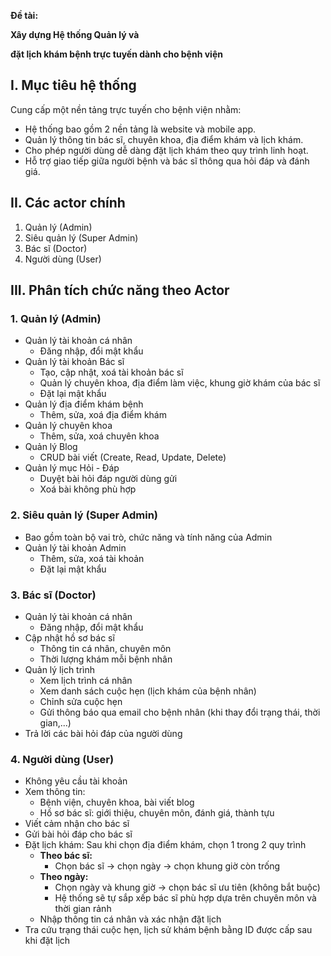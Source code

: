 **Đề tài:** 

**Xây dựng Hệ thống Quản lý và** 

**đặt lịch khám bệnh trực tuyến dành cho bệnh viện**

##  **I. Mục tiêu hệ thống**

Cung cấp một nền tảng trực tuyến cho bệnh viện nhằm:

* Hệ thống bao gồm 2 nền tảng là website và mobile app.  
* Quản lý thông tin bác sĩ, chuyên khoa, địa điểm khám và lịch khám.  
* Cho phép người dùng dễ dàng đặt lịch khám theo quy trình linh hoạt.  
* Hỗ trợ giao tiếp giữa người bệnh và bác sĩ thông qua hỏi đáp và đánh giá.

## **II. Các actor chính**

1. Quản lý (Admin)  
2. Siêu quản lý (Super Admin)  
3. Bác sĩ (Doctor)  
4. Người dùng (User)

## **III. Phân tích chức năng theo Actor**

### **1\. Quản lý (Admin)**

* Quản lý tài khoản cá nhân  
  * Đăng nhập, đổi mật khẩu  
* Quản lý tài khoản Bác sĩ  
  * Tạo, cập nhật, xoá tài khoản bác sĩ  
  * Quản lý chuyên khoa, địa điểm làm việc, khung giờ khám của bác sĩ  
  * Đặt lại mật khẩu  
* Quản lý địa điểm khám bệnh  
  * Thêm, sửa, xoá địa điểm khám  
* Quản lý chuyên khoa  
  * Thêm, sửa, xoá chuyên khoa  
* Quản lý Blog  
  * CRUD bài viết (Create, Read, Update, Delete)  
* Quản lý mục Hỏi \- Đáp  
  * Duyệt bài hỏi đáp người dùng gửi  
  * Xoá bài không phù hợp


  

### **2\. Siêu quản lý (Super Admin)**

* Bao gồm toàn bộ vai trò, chức năng và tính năng của Admin  
* Quản lý tài khoản Admin  
  * Thêm, sửa, xoá tài khoản  
  * Đặt lại mật khẩu

### **3\. Bác sĩ (Doctor)**

* Quản lý tài khoản cá nhân  
  * Đăng nhập, đổi mật khẩu  
* Cập nhật hồ sơ bác sĩ  
  * Thông tin cá nhân, chuyên môn  
  * Thời lượng khám mỗi bệnh nhân  
* Quản lý lịch trình  
  * Xem lịch trình cá nhân  
  * Xem danh sách cuộc hẹn (lịch khám của bệnh nhân)  
  * Chỉnh sửa cuộc hẹn  
  * Gửi thông báo qua email cho bệnh nhân (khi thay đổi trạng thái, thời gian,...)  
* Trả lời các bài hỏi đáp của người dùng

### **4\. Người dùng (User)**

* Không yêu cầu tài khoản  
* Xem thông tin:  
  * Bệnh viện, chuyên khoa, bài viết blog  
  * Hồ sơ bác sĩ: giới thiệu, chuyên môn, đánh giá, thành tựu  
* Viết cảm nhận cho bác sĩ  
* Gửi bài hỏi đáp cho bác sĩ  
* Đặt lịch khám: Sau khi chọn địa điểm khám, chọn 1 trong 2 quy trình  
  * **Theo bác sĩ:**  
    * Chọn bác sĩ \-\> chọn ngày \-\> chọn khung giờ còn trống  
  * **Theo ngày:**  
    * Chọn ngày và khung giờ \-\> chọn bác sĩ ưu tiên (không bắt buộc)  
    * Hệ thống sẽ tự sắp xếp bác sĩ phù hợp dựa trên chuyên môn và thời gian rảnh  
  * Nhập thông tin cá nhân và xác nhận đặt lịch  
* Tra cứu trạng thái cuộc hẹn, lịch sử khám bệnh bằng ID được cấp sau khi đặt lịch